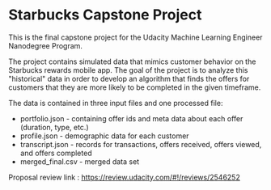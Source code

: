 # Starbucks Capstone Project

This is the final capstone project for the Udacity Machine Learning Engineer Nanodegree Program.

The project contains simulated data that mimics customer behavior on the Starbucks rewards mobile app. 
The goal of the project is to analyze this "historical" data in order to develop an algorithm that finds
the offers for customers that they are more likely to be completed in the given timeframe.

The data is contained in three input files and one processed file:

- portfolio.json - containing offer ids and meta data about each offer (duration, type, etc.)
- profile.json - demographic data for each customer
- transcript.json - records for transactions, offers received, offers viewed, and offers completed
- merged_final.csv - merged data set



Proposal review link :
https://review.udacity.com/#!/reviews/2546252
